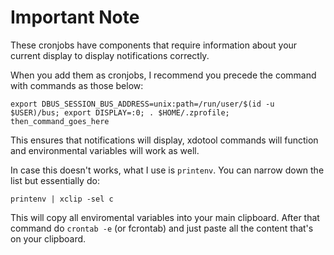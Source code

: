 # Important Note

These cronjobs have components that require information about your current display to display notifications correctly.

When you add them as cronjobs, I recommend you precede the command with commands as those below:

```
export DBUS_SESSION_BUS_ADDRESS=unix:path=/run/user/$(id -u $USER)/bus; export DISPLAY=:0; . $HOME/.zprofile;  then_command_goes_here
```

This ensures that notifications will display, xdotool commands will function and environmental variables will work as well.



In case this doesn't works, what I use is `printenv`. You can narrow down the list but essentially do:
```
printenv | xclip -sel c
```
This will copy all enviromental variables into your main clipboard. After that command do `crontab -e` (or fcrontab) and just paste all the content that's on your clipboard.
